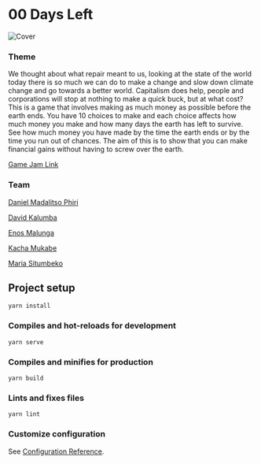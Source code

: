 # 00 Days Left

![Cover](https://github.com/Maria218/GlobalGameJamThing/blob/master/src/assets/images/zero-days-left.png)
### Theme

We thought about what repair meant to us, looking at the state of the world today there is so much we can do to make a change and slow down climate change and go towards a better world. Capitalism does help, people and corporations will stop at nothing to make a quick buck, but at what cost? This is a game that involves making as much money as possible before the earth ends. You have 10 choices to make and each choice affects how much money you make and how many days the earth has left to survive. See how much money you have made by the time the earth ends or by the time you run out of chances. The aim of this is to show that you can make financial gains without having to screw over the earth.

[Game Jam Link](https://globalgamejam.org/2020/games/cashitos-3)

### Team

[Daniel Madalitso Phiri](https://twitter.com/malgamves)

[David Kalumba]()

[Enos Malunga]()

[Kacha Mukabe]()

[Maria Situmbeko](https://twitter.com/MariaSitumbeko)


## Project setup
```
yarn install
```

### Compiles and hot-reloads for development
```
yarn serve
```

### Compiles and minifies for production
```
yarn build
```

### Lints and fixes files
```
yarn lint
```

### Customize configuration
See [Configuration Reference](https://cli.vuejs.org/config/).
